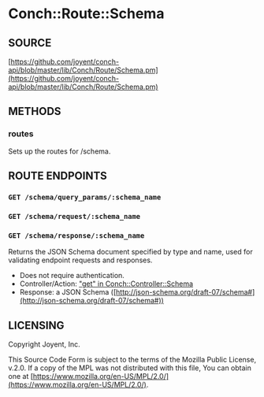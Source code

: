 # Conch::Route::Schema

## SOURCE

[https://github.com/joyent/conch-api/blob/master/lib/Conch/Route/Schema.pm](https://github.com/joyent/conch-api/blob/master/lib/Conch/Route/Schema.pm)

## METHODS

### routes

Sets up the routes for /schema.

## ROUTE ENDPOINTS

### `GET /schema/query_params/:schema_name`

### `GET /schema/request/:schema_name`

### `GET /schema/response/:schema_name`

Returns the JSON Schema document specified by type and name, used for validating endpoint
requests and responses.

- Does not require authentication.
- Controller/Action: ["get" in Conch::Controller::Schema](../modules/Conch%3A%3AController%3A%3ASchema#get)
- Response: a JSON Schema ([http://json-schema.org/draft-07/schema#](http://json-schema.org/draft-07/schema#))

## LICENSING

Copyright Joyent, Inc.

This Source Code Form is subject to the terms of the Mozilla Public License,
v.2.0. If a copy of the MPL was not distributed with this file, You can obtain
one at [https://www.mozilla.org/en-US/MPL/2.0/](https://www.mozilla.org/en-US/MPL/2.0/).
